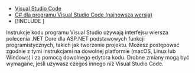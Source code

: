 * [Visual Studio Code](https://code.visualstudio.com/download)
* [C# dla programu Visual Studio Code (najnowsza wersja)](https://marketplace.visualstudio.com/items?itemName=ms-dotnettools.csharp)
* [!INCLUDE [](~/includes/3.0-SDK.md)]

Instrukcje kodu programu Visual Studio używają interfejsu wiersza polecenia .NET Core dla ASP.NET podstawowych funkcji programistycznych, takich jak tworzenie projektu. Możesz postępować zgodnie z tymi instrukcjami na dowolnej platformie (macOS, Linux lub Windows) i za pomocą dowolnego edytora kodu. Drobne zmiany mogą być wymagane, jeśli używasz czegoś innego niż Visual Studio Code.
